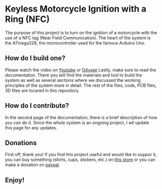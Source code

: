 # Keyless Motorcycle Ignition with a Ring (NFC)
The purpose of this project is to turn on the ignition of a motorcycle with the use of a NFC tag (Near Field Communication). The heart of the system is the ATmega328, the microcontroller used for the famous Arduino Uno.

## How do I build one?
Please watch the video on [Youtube](https://www.youtube.com/channel/UC5zFth1xWRZ7Q3uHYjTIpnA) or [Odysee](https://www.youtube.com/channel/UC5zFth1xWRZ7Q3uHYjTIpnA)
Lastly, make sure to read the documentation. There you will find the materials and tool to build the system as well as several sections where we discussed the working principles of the system more in detail. The rest of the files, code, PCB files, 3D files are locared in this repository.

## How do I contribute?
In the second page of the documentation, there is a brief description of how you can do it. Since the whole system is an ongoing project, I wll update this page for any updates. 


## Donations
First off, thank you! 
If you find this project useful and would like to suppor it, you can buy something (shirts, cups, stickers, etc.) on [this store](https://asyss-complex.creator-spring.com) or you can make a donation on [paypal](https://www.paypal.com/paypalme/Cristi4nAriel).

## Enjoy!




